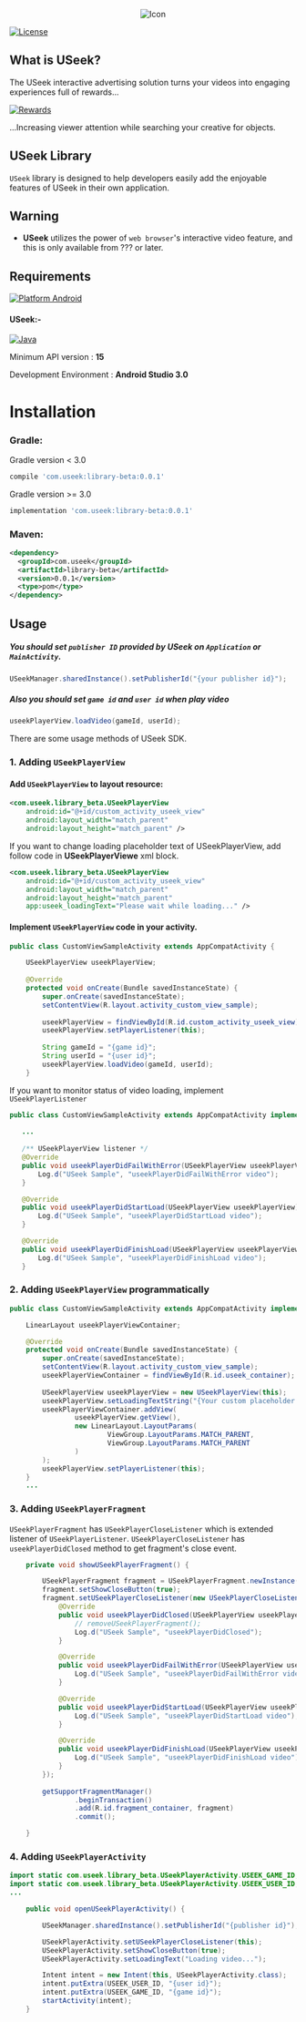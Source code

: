 <p align="center">
<img src="https://static1.squarespace.com/static/592df079893fc0e042b0e585/t/592df28c3e00be8e7a34d733/1498102982326/?format=1500w" alt="Icon"/>
</p>

[![License](https://img.shields.io/cocoapods/l/USeek.svg?style=flat)](http://cocoapods.org/pods/USeek)

## What is USeek?

The USeek interactive advertising solution turns your videos into engaging experiences full of rewards...

[![Rewards](https://static1.squarespace.com/static/592df079893fc0e042b0e585/t/59496cddbe6594e7cda66c6a/1497984245701/?format=1500w)](https://www.landing.useek.com/)

...Increasing viewer attention while searching your creative for objects.

## USeek Library

`USeek` library is designed to help developers easily add the enjoyable features of USeek in their own application.

## Warning

- **USeek** utilizes the power of `web browser`'s interactive video feature, and this is only available from ??? or later. 

## Requirements

[![Platform Android](https://img.shields.io/badge/Platform-Android-blue.svg?style=fla)]()

#### USeek:-
[![Java](https://img.shields.io/badge/Language-Java-blue.svg?style=flat)](https://java.com/en/)

Minimum API version : **15**

Development Environment : **Android Studio 3.0**

Installation
==========================

### Gradle:
Gradle version < 3.0
```groovy
compile 'com.useek:library-beta:0.0.1'
```

Gradle version >= 3.0
```groovy
implementation 'com.useek:library-beta:0.0.1'
```
### Maven:
```xml
<dependency>
  <groupId>com.useek</groupId>
  <artifactId>library-beta</artifactId>
  <version>0.0.1</version>
  <type>pom</type>
</dependency>
```

Usage
--------
##### You should set ```publisher ID``` provided by USeek on ```Application``` or ```MainActivity```.
```java
USeekManager.sharedInstance().setPublisherId("{your publisher id}");
```
##### Also you should set ```game id``` and ```user id``` when play video
```java
useekPlayerView.loadVideo(gameId, userId);
```

There are some usage methods of USeek SDK.

### 1. Adding ```USeekPlayerView```
#### Add ```USeekPlayerView``` to layout resource:
```xml
<com.useek.library_beta.USeekPlayerView
    android:id="@+id/custom_activity_useek_view"
    android:layout_width="match_parent"
    android:layout_height="match_parent" />
```
If you want to change loading placeholder text of USeekPlayerView, add follow code in **USeekPlayerViewe** xml block.
```xml
<com.useek.library_beta.USeekPlayerView
    android:id="@+id/custom_activity_useek_view"
    android:layout_width="match_parent"
    android:layout_height="match_parent"
    app:useek_loadingText="Please wait while loading..." />
```
#### Implement ```USeekPlayerView``` code in your activity.
```java
public class CustomViewSampleActivity extends AppCompatActivity {

    USeekPlayerView useekPlayerView;
    
    @Override
    protected void onCreate(Bundle savedInstanceState) {
        super.onCreate(savedInstanceState);
        setContentView(R.layout.activity_custom_view_sample);
        
        useekPlayerView = findViewById(R.id.custom_activity_useek_view);
        useekPlayerView.setPlayerListener(this);
        
        String gameId = "{game id}";
        String userId = "{user id}";
        useekPlayerView.loadVideo(gameId, userId);
    }
 ```
 
 If you want to monitor status of video loading, implement ```USeekPlayerListener```
 ```java
 public class CustomViewSampleActivity extends AppCompatActivity implements USeekPlayerListener {
    
    ...
    
    /** USeekPlayerView listener */
    @Override
    public void useekPlayerDidFailWithError(USeekPlayerView useekPlayerView, WebResourceError error) {
        Log.d("USeek Sample", "useekPlayerDidFailWithError video");
    }

    @Override
    public void useekPlayerDidStartLoad(USeekPlayerView useekPlayerView) {
        Log.d("USeek Sample", "useekPlayerDidStartLoad video");
    }

    @Override
    public void useekPlayerDidFinishLoad(USeekPlayerView useekPlayerView) {
        Log.d("USeek Sample", "useekPlayerDidFinishLoad video");
    }

```
### 2. Adding ```USeekPlayerView``` programmatically
```java
public class CustomViewSampleActivity extends AppCompatActivity implements USeekPlayerListener {

    LinearLayout useekPlayerViewContainer;

    @Override
    protected void onCreate(Bundle savedInstanceState) {
        super.onCreate(savedInstanceState);
        setContentView(R.layout.activity_custom_view_sample);
        useekPlayerViewContainer = findViewById(R.id.useek_container);
        
        USeekPlayerView useekPlayerView = new USeekPlayerView(this);
        useekPlayerView.setLoadingTextString("{Your custom placeholder string}");
        useekPlayerViewContainer.addView(
                useekPlayerView.getView(),
                new LinearLayout.LayoutParams(
                        ViewGroup.LayoutParams.MATCH_PARENT,
                        ViewGroup.LayoutParams.MATCH_PARENT
                )
        );
        useekPlayerView.setPlayerListener(this);
    }
    ...
```

### 3. Adding ```USeekPlayerFragment```

```USeekPlayerFragment``` has ```USeekPlayerCloseListener``` which is extended listener of ```USeekPlayerListener```.
```USeekPlayerCloseListener``` has ```useekPlayerDidClosed``` method to get fragment's close event.

```java
    private void showUSeekPlayerFragment() {

        USeekPlayerFragment fragment = USeekPlayerFragment.newInstance("{gameId}", "{userId}");
        fragment.setShowCloseButton(true);
        fragment.setUSeekPlayerCloseListener(new USeekPlayerCloseListener() {
            @Override
            public void useekPlayerDidClosed(USeekPlayerView useekPlayerView) {
                // removeUSeekPlayerFragment();
                Log.d("USeek Sample", "useekPlayerDidClosed");
            }

            @Override
            public void useekPlayerDidFailWithError(USeekPlayerView useekPlayerView, WebResourceError error) {
                Log.d("USeek Sample", "useekPlayerDidFailWithError video");
            }

            @Override
            public void useekPlayerDidStartLoad(USeekPlayerView useekPlayerView) {
                Log.d("USeek Sample", "useekPlayerDidStartLoad video");
            }

            @Override
            public void useekPlayerDidFinishLoad(USeekPlayerView useekPlayerView) {
                Log.d("USeek Sample", "useekPlayerDidFinishLoad video");
            }
        });
        
        getSupportFragmentManager()
                .beginTransaction()
                .add(R.id.fragment_container, fragment)
                .commit();

    }
```

### 4. Adding ```USeekPlayerActivity```

```java
import static com.useek.library_beta.USeekPlayerActivity.USEEK_GAME_ID;
import static com.useek.library_beta.USeekPlayerActivity.USEEK_USER_ID;
...

    public void openUSeekPlayerActivity() {

        USeekManager.sharedInstance().setPublisherId("{publisher id}");

        USeekPlayerActivity.setUSeekPlayerCloseListener(this);
        USeekPlayerActivity.setShowCloseButton(true);
        USeekPlayerActivity.setLoadingText("Loading video...");

        Intent intent = new Intent(this, USeekPlayerActivity.class);
        intent.putExtra(USEEK_USER_ID, "{user id}");
        intent.putExtra(USEEK_GAME_ID, "{game id}");
        startActivity(intent);
    }

```
